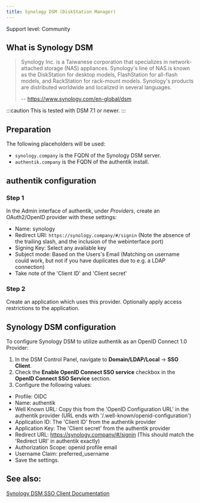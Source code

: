 ```yaml
---
title: Synology DSM (DiskStation Manager)
---
```


<span class="badge badge--secondary">Support level: Community</span>

## What is Synology DSM

> Synology Inc. is a Taiwanese corporation that specializes in network-attached storage (NAS) appliances. Synology's line of NAS is known as the DiskStation for desktop models, FlashStation for all-flash models, and RackStation for rack-mount models. Synology's products are distributed worldwide and localized in several languages.
>
> -- https://www.synology.com/en-global/dsm

:::caution
This is tested with DSM 7.1 or newer.
:::

## Preparation

The following placeholders will be used:

-   `synology.company` is the FQDN of the Synology DSM server.
-   `authentik.company` is the FQDN of the authentik install.

## authentik configuration

### Step 1

In the Admin interface of authentik, under _Providers_, create an OAuth2/OpenID provider with these settings:

-   Name: synology
-   Redirect URI: `https://synology.company/#/signin` (Note the absence of the trailing slash, and the inclusion of the webinterface port)
-   Signing Key: Select any available key
-   Subject mode: Based on the Users's Email (Matching on username could work, but not if you have duplicates due to e.g. a LDAP connection)
-   Take note of the 'Client ID' and 'Client secret'

### Step 2

Create an application which uses this provider. Optionally apply access restrictions to the application.

## Synology DSM configuration

To configure Synology DSM to utilize authentik as an OpenID Connect 1.0 Provider:

1. In the DSM Control Panel, navigate to **Domain/LDAP/Local** -> **SSO Client**.
2. Check the **Enable OpenID Connect SSO service** checkbox in the **OpenID Connect SSO Service** section.
3. Configure the following values:

-   Profile: OIDC
-   Name: authentik
-   Well Known URL: Copy this from the 'OpenID Configuration URL' in the authentik provider (URL ends with '/.well-known/openid-configuration')
-   Application ID: The 'Client ID' from the authentik provider
-   Application Key: The 'Client secret' from the authentik provider
-   Redirect URL: https://synology.company/#/signin (This should match the 'Redirect URI' in authentik exactly)
-   Authorization Scope: openid profile email
-   Username Claim: preferred_username
-   Save the settings.

## See also:

[Synology DSM SSO Client Documentation](https://kb.synology.com/en-af/DSM/help/DSM/AdminCenter/file_directory_service_sso?version=7)
